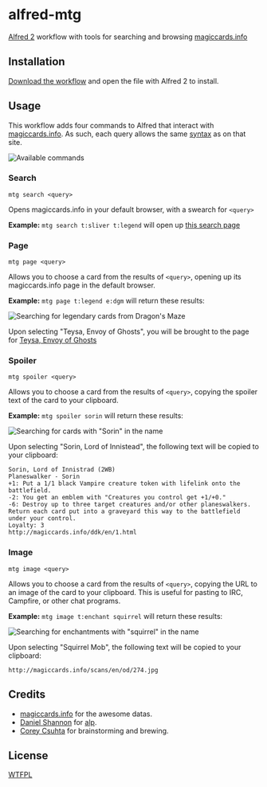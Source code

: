 # alfred-mtg

[Alfred 2](http://www.alfredapp.com/) workflow with tools for searching and browsing [magiccards.info](magiccards.info)


## Installation

[Download the workflow](http://chuck.mn/1B3T0b2R0f1D/mtg.alfredworkflow) and open the file with Alfred 2 to install.


## Usage

This workflow adds four commands to Alfred that interact with [magiccards.info](http://magiccards.info). As such, each query allows the same [syntax](http://magiccards.info/syntax.html) as on that site.

![Available commands](http://chuck.mn/image/2y3S3k412L1F/default.png)


### Search

	mtg search <query>

Opens magiccards.info in your default browser, with a swearch for `<query>`

**Example:** `mtg search t:sliver t:legend` will open up [this search page](http://magiccards.info/query?q=t%3Asliver%20t%3Alegend&v=scan&s=cname)


### Page

	mtg page <query>

Allows you to choose a card from the results of `<query>`, opening up its magiccards.info page in the default browser.

**Example:** `mtg page t:legend e:dgm` will return these results:

![Searching for legendary cards from Dragon's Maze](http://chuck.mn/image/2w1n0H0M0F2r/page.png)

Upon selecting "Teysa, Envoy of Ghosts", you will be brought to the page for [Teysa, Envoy of Ghosts](http://magiccards.info/dgm/en/108.html)


### Spoiler

	mtg spoiler <query>

Allows you to choose a card from the results of `<query>`, copying the spoiler text of the card to your clipboard.

**Example:** `mtg spoiler sorin` will return these results:

![Searching for cards with "Sorin" in the name](http://chuck.mn/image/2S0E3L3H0g2v/spoiler.png)

Upon selecting "Sorin, Lord of Innistead", the following text will be copied to your clipboard:

	Sorin, Lord of Innistrad (2WB)
	Planeswalker - Sorin
	+1: Put a 1/1 black Vampire creature token with lifelink onto the battlefield.
	-2: You get an emblem with "Creatures you control get +1/+0."
	-6: Destroy up to three target creatures and/or other planeswalkers. Return each card put into a graveyard this way to the battlefield under your control.
	Loyalty: 3
	http://magiccards.info/ddk/en/1.html


### Image

	mtg image <query>

Allows you to choose a card from the results of `<query>`, copying the URL to an image of the card to your clipboard. This is useful for pasting to IRC, Campfire, or other chat programs.

**Example:** `mtg image t:enchant squirrel` will return these results:

![Searching for enchantments with "squirrel" in the name](http://chuck.mn/image/220i143B3W35/image.png)

Upon selecting "Squirrel Mob", the following text will be copied to your clipboard:

	http://magiccards.info/scans/en/od/274.jpg


## Credits

- [magiccards.info](http://magiccards.info) for the awesome datas.
- [Daniel Shannon](http://daniel.sh/) for [alp](https://github.com/phyllisstein/alp).
- [Corey Csuhta](https://twitter.com/cjcsuhta) for brainstorming and brewing.


## License

[WTFPL](http://www.wtfpl.net/txt/copying/)
